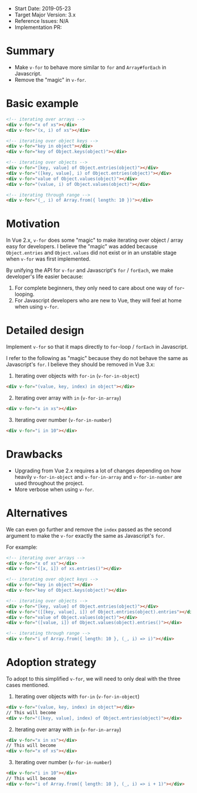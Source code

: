 - Start Date: 2019-05-23
- Target Major Version: 3.x
- Reference Issues: N/A
- Implementation PR: 

# Summary

- Make `v-for` to behave more similar to  `for` and `Array#forEach` in 
  Javascript.
- Remove the "magic" in `v-for`.

# Basic example

```html
<!-- iterating over arrays -->
<div v-for="x of xs"></div>
<div v-for="(x, i) of xs"></div>

<!-- iterating over object keys -->
<div v-for="key in object"></div>
<div v-for="key of Object.keys(object)"></div>

<!-- iterating over objects -->
<div v-for="[key, value] of Object.entries(object)"></div>
<div v-for="([key, value], i) of Object.entries(object)"></div>
<div v-for="value of Object.values(object)"></div>
<div v-for="(value, i) of Object.values(object)"></div>

<!-- iterating through range -->
<div v-for="(_, i) of Array.from({ length: 10 })"></div>
```

# Motivation

In Vue 2.x, `v-for` does some "magic" to make iterating over object / 
array easy for developers. I believe the "magic" was added because 
`Object.entries` and `Object.values` did not exist or in an unstable 
stage when `v-for` was first implemented. 

By unifying the API for `v-for` and Javascript's `for` / `forEach`, we 
make developer's life easier because:

1. For complete beginners, they only need to care about one way of
   `for`-looping.
2. For Javascript developers who are new to Vue, they will feel at home
   when using `v-for`.

# Detailed design

Implement `v-for` so that it maps directly to `for`-loop / `forEach` in 
Javascript.

I refer to the following as "magic" because they do not behave the same
as Javascript's `for`. I believe they should be removed in Vue 3.x:

1. Iterating over objects with `for-in` (`v-for-in-object`)
```html
<div v-for="(value, key, index) in object"></div>
```

2. Iterating over array with `in` (`v-for-in-array`)
```html
<div v-for="x in xs"></div>
```

3. Iterating over number (`v-for-in-number`)
```html
<div v-for="i in 10"></div>
```

# Drawbacks

- Upgrading from Vue 2.x requires a lot of changes depending on how
  heavily `v-for-in-object` and `v-for-in-array` and `v-for-in-number`
  are used throughout the project.
- More verbose when using `v-for`.

# Alternatives

We can even go further and remove the `index` passed as the second
argument to make the `v-for` exactly the same as Javascript's `for`.

For example:
```html
<!-- iterating over arrays -->
<div v-for="x of xs"></div>
<div v-for="([x, i]) of xs.entries()"></div>

<!-- iterating over object keys -->
<div v-for="key in object"></div>
<div v-for="key of Object.keys(object)"></div>

<!-- iterating over objects -->
<div v-for="[key, value] of Object.entries(object)"></div>
<div v-for="([[key, value], i]) of Object.entries(object).entries"></div>
<div v-for="value of Object.values(object)"></div>
<div v-for="([value, i]) of Object.values(object).entries()"></div>

<!-- iterating through range -->
<div v-for="i of Array.from({ length: 10 }, (_, i) => i)"></div>
```


# Adoption strategy

To adopt to this simplified `v-for`, we will need to only deal with the three
cases mentioned.

1. Iterating over objects with `for-in` (`v-for-in-object`)
```html
<div v-for="(value, key, index) in object"></div>
// This will become
<div v-for="([key, value], index) of Object.entries(object)"></div>
```

2. Iterating over array with `in` (`v-for-in-array`)
```html
<div v-for="x in xs"></div>
// This will become
<div v-for="x of xs"></div>
```

3. Iterating over number (`v-for-in-number`)
```html
<div v-for="i in 10"></div>
// This will become
<div v-for="i of Array.from({ length: 10 }, (_, i) => i + 1)"></div>
```

